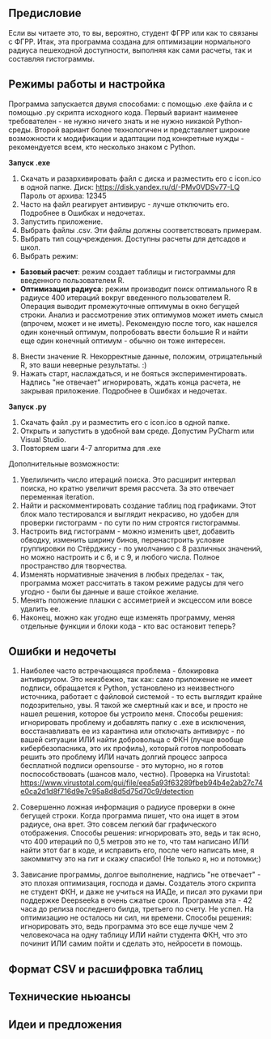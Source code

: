 **Предисловие**
------
Если вы читаете это, то вы, вероятно, студент ФГРР или как то связаны с ФГРР. 
Итак, эта программа создана для оптимизации нормального радиуса пешеходной доступности, выполняя как сами расчеты, так и составляя гистограммы. 

**Режимы работы и настройка**
------
Программа запускается двумя способами: с помощью .exe файла и с помощью .py скрипта исходного кода. Первый вариант наименее требователен - не нужно ничего знать и не нужно никакой Python-среды. Второй вариант более технологичен и представляет широкие возможности к модификации и адаптации под конкретные нужды - рекомендуется всем, кто несколько знаком с Python.

**Запуск .exe**
1. Скачать и разархивировать файл с диска и разместить его с icon.ico в одной папке. Диск: https://disk.yandex.ru/d/-PMv0VDSv77-LQ Пароль от архива: 12345
3. Часто на файл реагирует антивирус - лучше отключить его. Подробнее в Ошибках и недочетах.
4. Запустить приложение.
5. Выбрать файлы .csv. Эти файлы должны соответствовать примерам.
6. Выбрать тип соцучреждения. Доступны расчеты для детсадов и школ.
7. Выбрать режим:
 - **Базовый расчет**: режим создает таблицы и гистограммы для введенного пользователем R.
 - **Оптимизация радиуса**: режим производит поиск оптимального R в радиусе 400 итераций вокруг введенного пользователем R. Операция выводит промежуточные оптимумы в окно бегущей строки. Анализ и рассмотрение этих 
   оптимумов может иметь смысл (впрочем, может и не иметь). Рекомендую после того, как нашелся один конечный оптимум, попробовать ввести большие R и найти еще один конечный оптимум - обычно он тоже интересен.
8. Внести значение R. Некорректные данные, положим, отрицательный R, это ваши неверные результаты. :)
9. Нажать старт, наслаждаться, и не бояться экспериментировать. Надпись "не отвечает" игнорировать, ждать конца расчета, не закрывая приложение. Подробнее в Ошибках и недочетах.

**Запуск .py**
1. Скачать файл .py и разместить его с icon.ico в одной папке. 
2. Открыть и запустить в удобной вам среде. Допустим PyCharm или Visual Studio.
3. Повторяем шаги 4-7 алгоритма для .exe

Дополнительные возможности:
1. Увелиличить число итераций поиска. Это расширит интервал поиска, но кратно увеличит время рассчета. За это отвечает переменная iteration.
2. Найти и раскомментировать создание таблиц под графиками. Этот блок мало тестировался и выглядит некрасиво, но удобен для проверки гистограмм - по сути по ним строятся гистограммы.
3. Настроить вид гистограмм - можно изменить цвет, добавить обводку, изменить ширину бинов, перенастроить условие группировки по Стёрджису - по умолчанию с 8 различных значений, но можно настроить и с 6, и с 9, и любого числа. Полное пространство для творчества.
4. Изменять нормативные значения в любых пределах - так, программа может рассчитать в таком режиме радусы для чего угодно - были бы данные и ваше стойкое желание.
5. Менять положение плашки с ассиметрией и эксцессом или вовсе удалить ее.
6. Наконец, можно как угодно еще изменять программу, меняя отдельные функции и блоки кода - кто вас остановит теперь?

**Ошибки и недочеты**
------
1. Наиболее часто встречающаяся проблема - блокировка антивирусом. Это неизбежно, так как: само приложение не имеет подписи, обращается к Python, установлено из неизвестного источника, работает с файловой системой - то есть выглядит крайне подозрительно, увы. Я такой же смертный как и все, и просто не нашел решения, которое бы устроило меня.
Способы решения: игнорировать проблему и добавлять папку с .exe в исключения, восстанавливать ее из карантина или отключать антивирус - по вашей ситуации ИЛИ найти добровольца с ФКН (лучше вообще кибербезопасника, это их профиль), который готов попробовать решить это проблему ИЛИ начать долгий процесс запроса бесплатной подписи opensourse - это муторно, но я готов поспособствовать (шансов мало, честно).
Проверка на Virustotal: https://www.virustotal.com/gui/file/eea5a93f63289fbeb94b4e2ab27c74e0ca2d1d8f716d9e7c95a8d8d5d75d70c9/detection

2. Совершенно ложная информация о радиусе проверки в окне бегущей строки. Когда программа пишет, что она ищет в этом радиусе, она врет. Это совсем легкий баг графического отображения.
Способы решения: игнорировать это, ведь и так ясно, что 400 итераций по 0,5 метров это не то, что там написано ИЛИ найти этот баг в коде, и исправить его, после чего написать мне, я закоммитчу это на гит и скажу спасибо! (Не только я, но и потомки;)

3. Зависание программы, долгое выполнение, надпись "не отвечает" - это плохая оптимизация, господа и дамы. Создатель этого скрипта не студент ФКН, и даже не учиться на ИАДе, и писал это руками при поддержке Deepseeka в очень сжатые сроки. Программа эта - 42 часа до релиза последнего билда, третьего по счету. Не успел. На оптимизацию не осталось ни сил, ни времени. 
Способы решения: игнорировать это, ведь программа это все еще лучше чем 2 человекочаса на одну таблицу ИЛИ найти студента ФКН, что это починит ИЛИ самим пойти и сделать это, нейросети в помощь.

**Формат CSV и расшифровка таблиц**
------

**Технические ньюансы**
------

**Идеи и предложения**
------
